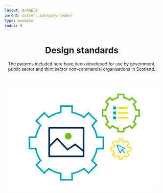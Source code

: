 ```yaml
---
layout: example
parent: pattern.category-header
type: example
index: 0
---
```


<div class="ds_wrapper">
    <div class="ds_category-header">
        <header class="ds_category-header__header">
            <h1 class="ds_category-header__title">Design standards</h1>
            <div class="ds_category-header__summary">
                <p>The patterns included here have been developed for use by government, public sector and third sector non-commercial organisations in Scotland.</p>
            </div>
        </header>
        <div class="ds_category-header__media-container">
            <img class="ds_category-header__media" src="/assets/images/examples/category-header-design-standards.svg" alt="">
        </div>
    </div>
</div>

